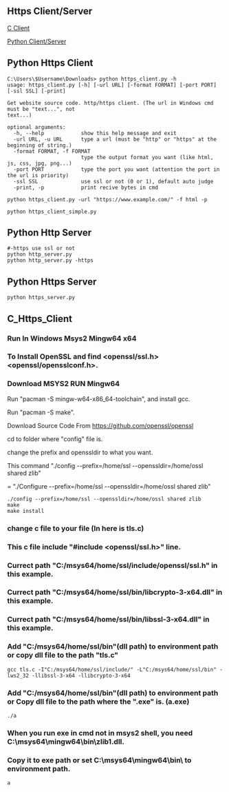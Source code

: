 ## Https Client/Server

[C Client](#c_https_client)

[Python Client/Server](#Python-Https-Client)

## Python Https Client

```
C:\Users\$Username\Downloads> python https_client.py -h
usage: https_client.py [-h] [-url URL] [-format FORMAT] [-port PORT] [-ssl SSL] [-print]

Get website source code. http/https client. (The url in Windows cmd must be "text...", not
text...)

optional arguments:
  -h, --help            show this help message and exit
  -url URL, -u URL      type a url (must be "http" or "https" at the beginning of string.)
  -format FORMAT, -f FORMAT
                        type the output format you want (like html, js, css, jpg, png...)
  -port PORT            type the port you want (attention the port in the url is priority)
  -ssl SSL              use ssl or not (0 or 1), default auto judge
  -print, -p            print recive bytes in cmd
```
```
python https_client.py -url "https://www.example.com/" -f html -p
```
```
python https_client_simple.py
```

## Python Http Server

    #-https use ssl or not
    python http_server.py 
    python http_server.py -https

## Python Https Server

    python https_server.py

## C_Https_Client

### Run In Windows Msys2 Mingw64 x64
### To Install OpenSSL and find <openssl/ssl.h> <openssl/opensslconf.h>.
### Download MSYS2 RUN Mingw64

Run "pacman -S mingw-w64-x86_64-toolchain", and install gcc.

Run "pacman -S make".

Download Source Code From https://github.com/openssl/openssl

cd to folder where "config" file is.

change the prefix and openssldir to what you want.

This command "./config --prefix=/home/ssl --openssldir=/home/ossl shared zlib"

= "./Configure --prefix=/home/ssl --openssldir=/home/ossl shared zlib"

    ./config --prefix=/home/ssl --openssldir=/home/ossl shared zlib
    make
    make install

### change c file to your file (In here is tls.c)
### This c file include "#include <openssl/ssl.h>" line.
### Currect path "C:/msys64/home/ssl/include/openssl/ssl.h" in this example.
### Currect path "C:/msys64/home/ssl/bin/libcrypto-3-x64.dll" in this example.
### Currect path "C:/msys64/home/ssl/bin/libssl-3-x64.dll" in this example.
### Add "C:/msys64/home/ssl/bin"(dll path) to environment path or copy dll file to the path "tls.c"

    gcc tls.c -I"C:/msys64/home/ssl/include/" -L"C:/msys64/home/ssl/bin" -lws2_32 -llibssl-3-x64 -llibcrypto-3-x64

### Add "C:/msys64/home/ssl/bin"(dll path) to environment path or Copy dll file to the path where the ".exe" is. (a.exe)

    ./a

### When you run exe in cmd not in msys2 shell, you need C:\msys64\mingw64\bin\zlib1.dll.
### Copy it to exe path or set C:\msys64\mingw64\bin\ to environment path.

    a
